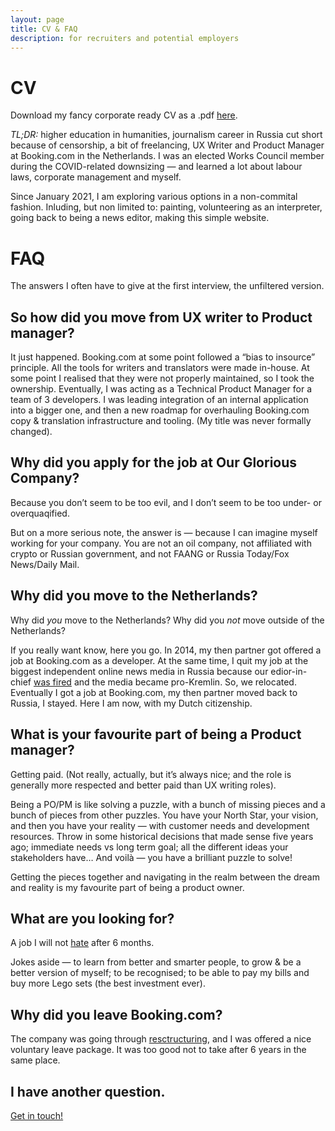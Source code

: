 ```yaml
---
layout: page
title: CV & FAQ
description: for recruiters and potential employers
---
```


# CV
Download my fancy corporate ready CV as a .pdf [here](/assets/files/CV2021.pdf).

*TL;DR:* higher education in humanities, journalism career in Russia cut short because of censorship, a bit of freelancing, UX Writer and Product Manager at Booking.com in the Netherlands. I was an elected Works Council member during the COVID-related downsizing — and learned a lot about labour laws, corporate management and myself.


Since January 2021, I am exploring various options in a non-commital fashion. Inluding, but non limited to: painting, volunteering as an interpreter, going back to being a news editor, making this simple website.


# FAQ
The answers I often have to give at the first interview, the unfiltered version.

## So how did you move from UX writer to Product manager?
It just happened. Booking.com at some point followed a “bias to insource” principle. All the tools for writers and translators were made in-house. At some point I realised that they were not properly maintained, so I took the ownership. Eventually, I was acting as a Technical Product Manager for a team of 3 developers. I was leading integration of an internal application into a bigger one, and then a new roadmap for overhauling Booking.com copy & translation infrastructure and tooling. (My title was never formally changed).

## Why did you apply for the job at Our Glorious Company?
Because you don’t seem to be too evil, and I don’t seem to be too under- or overquaqified.

But  on a more serious note, the answer is — because I can imagine myself working for your company. You are not an oil company, not affiliated with crypto or Russian government, and not FAANG or Russia Today/Fox News/Daily Mail. 


## Why did you move to the Netherlands?
Why did _you_ move to the Netherlands? Why did you _not_ move outside of the Netherlands?

If you really want know, here you go.  In 2014, my then partner got offered a job at Booking.com as a developer. At the same time, I quit my job at the biggest independent online news media in Russia because our edior-in-chief [was fired](https://www.newyorker.com/news/daily-comment/putin-moves-against-the-press) and the media became pro-Kremlin. So, we relocated. Eventually I got a job at Booking.com, my then partner moved back to Russia, I stayed. Here I am now, with my Dutch citizenship.


## What is your favourite part of being a Product manager?
Getting paid. (Not really, actually, but it’s always nice; and the role is generally more respected and better paid than UX writing roles).

Being a PO/PM is like solving a puzzle, with a bunch of missing pieces and a bunch of pieces from other puzzles. You have your North Star, your vision, and then you have your reality — with customer needs and development resources. Throw in some historical decisions that made sense five years ago; immediate needs vs long term goal; all the different ideas your stakeholders have… And voilà — you have a brilliant puzzle to solve!

Getting the pieces together and navigating in the realm between the dream and reality is my favourite part of being a product owner.

## What are you looking for?
A job I will not [hate](https://theconversation.com/melly-shum-hates-her-job-but-europeans-love-this-work-by-canadian-artist-ken-lum-149120) after 6 months. 

Jokes aside — to learn from better and smarter people, to grow & be a better version of myself; to be recognised; to be able to pay my bills and buy more Lego sets (the best investment ever).

## Why did you leave Booking.com?

The company was going through [resctructuring](https://skift.com/2020/08/04/booking-com-restructuring-will-pare-its-workforce-by-up-to-25-percent/), and I was offered a nice voluntary leave package. It was too good not to take after 6 years in the same place. 

## I have another question.

[Get in touch!](/contact.html)